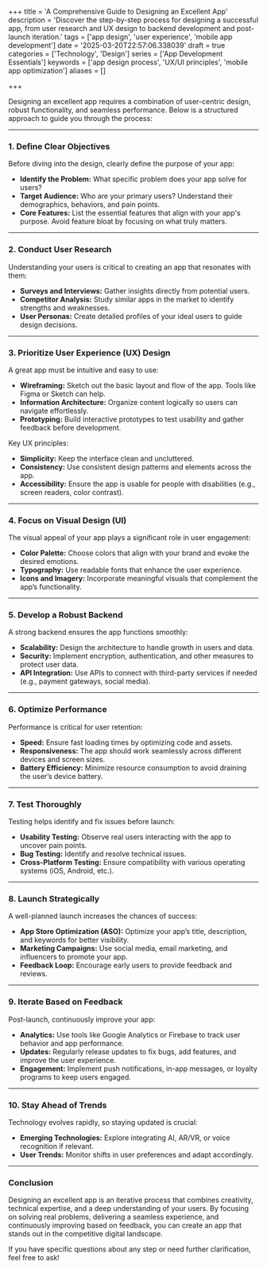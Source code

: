 +++
title = 'A Comprehensive Guide to Designing an Excellent App'
description = 'Discover the step-by-step process for designing a successful app, from user research and UX design to backend development and post-launch iteration.'
tags = ['app design', 'user experience', 'mobile app development']
date = '2025-03-20T22:57:06.338039'
draft = true
categories = ['Technology', 'Design']
series = ['App Development Essentials']
keywords = ['app design process', 'UX/UI principles', 'mobile app optimization']
aliases = []

+++

Designing an excellent app requires a combination of user-centric design, robust functionality, and seamless performance. Below is a structured approach to guide you through the process:

---

### **1. Define Clear Objectives**
Before diving into the design, clearly define the purpose of your app:
- **Identify the Problem:** What specific problem does your app solve for users?
- **Target Audience:** Who are your primary users? Understand their demographics, behaviors, and pain points.
- **Core Features:** List the essential features that align with your app's purpose. Avoid feature bloat by focusing on what truly matters.

---

### **2. Conduct User Research**
Understanding your users is critical to creating an app that resonates with them:
- **Surveys and Interviews:** Gather insights directly from potential users.
- **Competitor Analysis:** Study similar apps in the market to identify strengths and weaknesses.
- **User Personas:** Create detailed profiles of your ideal users to guide design decisions.

---

### **3. Prioritize User Experience (UX) Design**
A great app must be intuitive and easy to use:
- **Wireframing:** Sketch out the basic layout and flow of the app. Tools like Figma or Sketch can help.
- **Information Architecture:** Organize content logically so users can navigate effortlessly.
- **Prototyping:** Build interactive prototypes to test usability and gather feedback before development.

Key UX principles:
- **Simplicity:** Keep the interface clean and uncluttered.
- **Consistency:** Use consistent design patterns and elements across the app.
- **Accessibility:** Ensure the app is usable for people with disabilities (e.g., screen readers, color contrast).

---

### **4. Focus on Visual Design (UI)**
The visual appeal of your app plays a significant role in user engagement:
- **Color Palette:** Choose colors that align with your brand and evoke the desired emotions.
- **Typography:** Use readable fonts that enhance the user experience.
- **Icons and Imagery:** Incorporate meaningful visuals that complement the app’s functionality.

---

### **5. Develop a Robust Backend**
A strong backend ensures the app functions smoothly:
- **Scalability:** Design the architecture to handle growth in users and data.
- **Security:** Implement encryption, authentication, and other measures to protect user data.
- **API Integration:** Use APIs to connect with third-party services if needed (e.g., payment gateways, social media).

---

### **6. Optimize Performance**
Performance is critical for user retention:
- **Speed:** Ensure fast loading times by optimizing code and assets.
- **Responsiveness:** The app should work seamlessly across different devices and screen sizes.
- **Battery Efficiency:** Minimize resource consumption to avoid draining the user’s device battery.

---

### **7. Test Thoroughly**
Testing helps identify and fix issues before launch:
- **Usability Testing:** Observe real users interacting with the app to uncover pain points.
- **Bug Testing:** Identify and resolve technical issues.
- **Cross-Platform Testing:** Ensure compatibility with various operating systems (iOS, Android, etc.).

---

### **8. Launch Strategically**
A well-planned launch increases the chances of success:
- **App Store Optimization (ASO):** Optimize your app’s title, description, and keywords for better visibility.
- **Marketing Campaigns:** Use social media, email marketing, and influencers to promote your app.
- **Feedback Loop:** Encourage early users to provide feedback and reviews.

---

### **9. Iterate Based on Feedback**
Post-launch, continuously improve your app:
- **Analytics:** Use tools like Google Analytics or Firebase to track user behavior and app performance.
- **Updates:** Regularly release updates to fix bugs, add features, and improve the user experience.
- **Engagement:** Implement push notifications, in-app messages, or loyalty programs to keep users engaged.

---

### **10. Stay Ahead of Trends**
Technology evolves rapidly, so staying updated is crucial:
- **Emerging Technologies:** Explore integrating AI, AR/VR, or voice recognition if relevant.
- **User Trends:** Monitor shifts in user preferences and adapt accordingly.

---

### **Conclusion**
Designing an excellent app is an iterative process that combines creativity, technical expertise, and a deep understanding of your users. By focusing on solving real problems, delivering a seamless experience, and continuously improving based on feedback, you can create an app that stands out in the competitive digital landscape.

If you have specific questions about any step or need further clarification, feel free to ask!